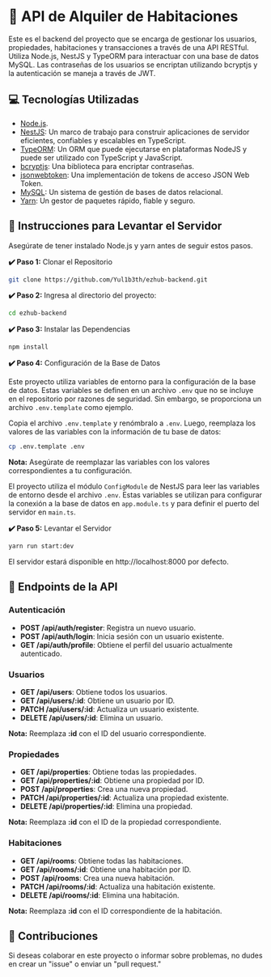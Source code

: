 # 🚀 API de Alquiler de Habitaciones

Este es el backend del proyecto que se encarga de gestionar los usuarios, propiedades, habitaciones y transacciones a través de una API RESTful. Utiliza Node.js, NestJS y TypeORM para interactuar con una base de datos MySQL. Las contraseñas de los usuarios se encriptan utilizando bcryptjs y la autenticación se maneja a través de JWT.

## 💻 Tecnologías Utilizadas

- [Node.js](https://nodejs.org/).
- [NestJS](https://nestjs.com/): Un marco de trabajo para construir aplicaciones de servidor eficientes, confiables y escalables en TypeScript.
- [TypeORM](https://typeorm.io/): Un ORM que puede ejecutarse en plataformas NodeJS y puede ser utilizado con TypeScript y JavaScript.
- [bcryptjs](https://docs.nestjs.com/security/encryption-and-hashing#hashing): Una biblioteca para encriptar contraseñas.
- [jsonwebtoken](https://docs.nestjs.com/security/authentication#jwt-token): Una implementación de tokens de acceso JSON Web Token.
- [MySQL](https://www.mysql.com/): Un sistema de gestión de bases de datos relacional.
- [Yarn](https://yarnpkg.com/): Un gestor de paquetes rápido, fiable y seguro.

## 📌 Instrucciones para Levantar el Servidor

Asegúrate de tener instalado Node.js y yarn antes de seguir estos pasos.

**✔️ Paso 1:** Clonar el Repositorio

```bash
git clone https://github.com/Yul1b3th/ezhub-backend.git
```

**✔️ Paso 2:** Ingresa al directorio del proyecto:

```bash
cd ezhub-backend
```

**✔️ Paso 3:** Instalar las Dependencias

```bash
npm install
```

**✔️ Paso 4:** Configuración de la Base de Datos

Este proyecto utiliza variables de entorno para la configuración de la base de datos. Estas variables se definen en un archivo `.env` que no se incluye en el repositorio por razones de seguridad. Sin embargo, se proporciona un archivo `.env.template` como ejemplo.

Copia el archivo `.env.template` y renómbralo a `.env`. Luego, reemplaza los valores de las variables con la información de tu base de datos:

```bash
cp .env.template .env
```

**Nota:** Asegúrate de reemplazar las variables con los valores correspondientes a tu configuración.

El proyecto utiliza el módulo `ConfigModule` de NestJS para leer las variables de entorno desde el archivo `.env`. Estas variables se utilizan para configurar la conexión a la base de datos en `app.module.ts` y para definir el puerto del servidor en `main.ts`.

**✔️ Paso 5:** Levantar el Servidor

```bash
yarn run start:dev
```

El servidor estará disponible en http://localhost:8000 por defecto.

## 🚧 Endpoints de la API

### Autenticación

- **POST /api/auth/register**: Registra un nuevo usuario.
- **POST /api/auth/login**: Inicia sesión con un usuario existente.
- **GET /api/auth/profile**: Obtiene el perfil del usuario actualmente autenticado.

### Usuarios

- **GET /api/users**: Obtiene todos los usuarios.
- **GET /api/users/:id**: Obtiene un usuario por ID.
- **PATCH /api/users/:id**: Actualiza un usuario existente.
- **DELETE /api/users/:id**: Elimina un usuario.

**Nota:** Reemplaza **:id** con el ID del usuario correspondiente.

### Propiedades

- **GET /api/properties**: Obtiene todas las propiedades.
- **GET /api/properties/:id**: Obtiene una propiedad por ID.
- **POST /api/properties**: Crea una nueva propiedad.
- **PATCH /api/properties/:id**: Actualiza una propiedad existente.
- **DELETE /api/properties/:id**: Elimina una propiedad.

**Nota:** Reemplaza **:id** con el ID de la propiedad correspondiente.

### Habitaciones

- **GET /api/rooms**: Obtiene todas las habitaciones.
- **GET /api/rooms/:id**: Obtiene una habitación por ID.
- **POST /api/rooms**: Crea una nueva habitación.
- **PATCH /api/rooms/:id**: Actualiza una habitación existente.
- **DELETE /api/rooms/:id**: Elimina una habitación.

**Nota:** Reemplaza **:id** con el ID correspondiente de la habitación.

## 🤝 Contribuciones

Si deseas colaborar en este proyecto o informar sobre problemas, no dudes en crear un "issue" o enviar un "pull request."
